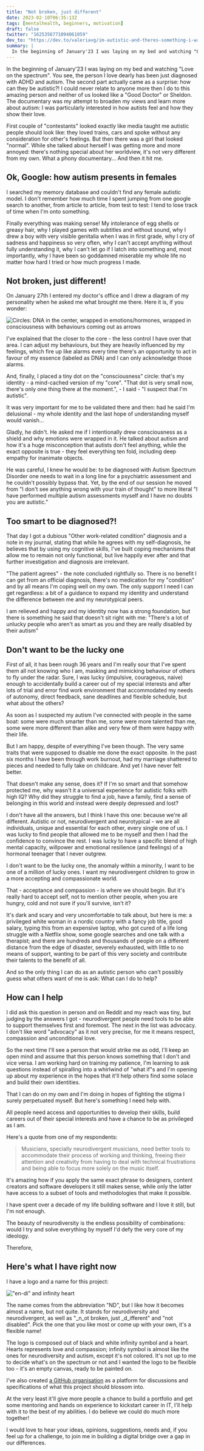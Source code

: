 ```yaml
---
title: "Not broken, just different"
date: 2023-02-10T06:35:13Z
tags: [mentalhealth, beginners, motivation]
draft: false
twitter: "1625356771094061059"
dev_to: "https://dev.to/valeriavg/im-autistic-and-theres-something-i-want-to-do-with-it-3n1k"
summary: |
  In the beginning of January'23 I was laying on my bed and watching "Love on the spectrum". You see, the person I love dearly has been just diagnosed with ADHD and autism. The second part actually came as a surprise: how can they be autistic?!
---
```


In the beginning of January'23 I was laying on my bed and watching "Love on the spectrum". You see, the person I love dearly has been just diagnosed with ADHD and autism. The second part actually came as a surprise: how can they be autistic?! I could never relate to anyone more then I do to this amazing person and neither of us looked like a "Good Doctor" or Sheldon. The documentary was my attempt to broaden my views and learn more about autism: I was particularly interested in how autists feel and how they show their love.

First couple of "contestants" looked exactly like media taught me autistic people should look like: they loved trains, cars and spoke without any consideration for other's feelings. But then there was a girl that looked "normal". While she talked about herself I was getting more and more annoyed: there's nothing special about her worldview, it's not very different from my own. What a phony documentary... And then it hit me.

## Ok, Google: how autism presents in females

I searched my memory database and couldn't find any female autistic model. I don't remember how much time I spent jumping from one google search to another, from article to article, from test to test: I tend to lose track of time when I'm onto something.

Finally everything was making sense! My intolerance of egg shells or greasy hair, why I played games with subtitles and without sound, why I drew a boy with very visible genitalia when I was in first grade, why I cry of sadness and happiness so very often, why I can't accept anything without fully understanding it, why I can't let go if I latch into something and, most importantly, why I have been so goddamned miserable my whole life no matter how hard I tried or how much progress I made.

## Not broken, just different!

On January 27th I entered my doctor's office and I drew a diagram of my personality when he asked me what brought me there. Here it is, if you wonder:

![Circles: DNA in the center, wrapped in emotions/hormones, wrapped in consciousness with behaviours coming out as arrows](https://dev-to-uploads.s3.amazonaws.com/uploads/articles/ds7juvm2cgazd0j6qx1w.jpeg)

I've explained that the closer to the core - the less control I have over that area. I can adjust my behaviours, but they are heavily influenced by my feelings, which fire up like alarms every time there's an opportunity to act in favour of my essence (labeled as DNA) and I can only acknowledge those alarms. 

And, finally, I placed a tiny dot on the "consciousness" circle: that's my identity - a mind-cached version of my "core". "That dot is very small now, there's only one thing there at the moment.", - I said - "I suspect that I'm autistic".

It was very important for me to be validated there and then: had he said I'm delusional - my whole identity and the last hope of understanding myself would vanish...

Gladly, he didn't. He asked me if I intentionally drew consciousness as a shield and why emotions were wrapped in it. He talked about autism and how it's a huge misconception that autists don't feel anything, while the exact opposite is true - they feel everything ten fold, including deep empathy for inanimate objects.

He was careful, I knew he would be: to be diagnosed with Autism Spectrum Disorder one needs to wait in a long line for a psychiatric assessment and he couldn't possibly bypass that. Yet, by the end of our session he moved from "I don't see anything wrong with your train of thought" to more literal "I have performed multiple autism assessments myself and I have no doubts you are autistic."

## Too smart to be diagnosed?!

That day I got a dubious "Other work-related condition" diagnosis and a note in my journal, stating that while he agrees with my self-diagnosis, he believes that by using my cognitive skills, I've built coping mechanisms that allow me to remain not only functional, but live happily ever after and that further investigation and diagnosis are irrelevant.

"The patient agrees" - the note concluded rightfully so. There is no benefit I can get from an official diagnosis, there's no medication for my "condition" and by all means I'm coping well on my own. The only support I need I can get regardless: a bit of a guidance to expand my identity and understand the difference between me and my neurotypical peers.

I am relieved and happy and my identity now has a strong foundation, but there is something he said that doesn't sit right with me: "There's a lot of unlucky people who aren't as smart as you and they are really disabled by their autism"

## Don't want to be the lucky one

First of all, it has been rough 36 years and I'm really sour that I've spent them all not knowing who I am, masking and mimicking behaviour of others to fly under the radar. Sure, I was lucky (impulsive, courageous, naive) enough to accidentally build a career out of my special interests and after lots of trial and error find work environment that accommodated my needs of autonomy, direct feedback, sane deadlines and flexible schedule, but what about the others?

As soon as I suspected my autism I've connected with people in the same boat: some were much smarter than me, some were more talented than me, some were more different than alike and very few of them were happy with their life.

But I am happy, despite of everything I've been though. The very same traits that were supposed to disable me done the exact opposite. In the past six months I have been through work burnout, had my marriage shattered to pieces and needed to fully take on childcare. And yet I have never felt better.

That doesn't make any sense, does it? If I'm so smart and that somehow protected me, why wasn't it a universal experience for autistic folks with high IQ? Why did they struggle to find a job, have a family, find a sense of belonging in this world and instead were deeply depressed and lost?

I don't have all the answers, but I think I have this one: because we're all different. Autistic or not, neurodivergent and neurotypical - we are all individuals, unique and essential for each other, every single one of us. I was lucky to find people that allowed me to be myself and then I had the confidence to convince the rest. I was lucky to have a specific blend of high mental capacity, willpower and emotional resilience (and feelings) of a hormonal teenager that I never outgrew.

I don't want to be the lucky one, the anomaly within a minority, I want to be one of a million of lucky ones. I want my neurodivergent children to grow in a more accepting and compassionate world.

That - acceptance and compassion - is where we should begin.
But it's really hard to accept self, not to mention other people, when you are hungry, cold and not sure if you'll survive, isn't it?

It's dark and scary and very uncomfortable to talk about, but here is me: a privileged white woman in a nordic country with a fancy job title, good salary, typing this from an expensive laptop, who got cured of a life long struggle with a Netflix show, some google searches and one talk with a therapist; and there are hundreds and thousands of people on a different distance from the edge of disaster, severely exhausted, with little to no means of support, wanting to be part of this very society and contribute their talents to the benefit of all.

And so the only thing I can do as an autistic person who can't possibly guess what others want of me is ask: What can I do to help?

## How can I help

I did ask this question in person and on Reddit and my reach was tiny, but judging by the answers I got - neurodivergent people need tools to be able to support themselves first and foremost. The next in the list was advocacy. I don't like word "advocacy" as it not very precise, for me it means respect, compassion and unconditional love.

So the next time I'll see a person that would strike me as odd, I'll keep an open mind and assume that this person knows something that I don't and vice versa. I am working hard on training my patience, I'm learning to ask questions instead of spiralling into a whirlwind of "what if"s and I'm opening up about my experience in the hopes that it'll help others find some solace and build their own identities.

That I can do on my own and I'm doing in hopes of fighting the stigma I surely perpetuated myself. But here's something I need help with.

All people need access and opportunities to develop their skills, build careers out of their special interests and have a chance to be as privileged as I am.

Here's a quote from one of my respondents:

> Musicians, specially neurodivergent musicians, need better tools to accommodate their process of working and thinking, freeing their attention and creativity from having to deal with technical frustrations and being able to focus more solely on the music itself.

It's amazing how if you apply the same exact phrase to designers, content creators and software developers it still makes sense, while only the latter have access to a subset of tools and methodologies that make it possible.

I have spent over a decade of my life building software and I love it still, but I'm not enough.

The beauty of neurodiversity is the endless possibility of combinations: would I try and solve everything by myself I'd defy the very core of my ideology. 

Therefore,

## Here's what I have right now

I have a logo and a name for this project:

!["en-di" and infinity heart](https://dev-to-uploads.s3.amazonaws.com/uploads/articles/x6ro8m8bg3hrfh5cetqg.png)

The name comes from the abbreviation "ND", but I like how it becomes almost a name, but not quite. It stands for neurodiversity and neurodivergent, as well as "_n_ot broken, just _d_ifferent" and "not disabled". Pick the one that you like most or come up with your own, it's a flexible name!

The logo is composed out of black and white infinity symbol and a heart. Hearts represents love and compassion; infinity symbol is almost like the ones for neurodiversity and autism, except it's not colored. It's not up to me to decide what's on the spectrum or not and I wanted the logo to be flexible too - it's an empty canvas, ready to be painted on.

I've also created [a GitHub organisation](https://github.com/orgs/en-di) as a platform for discussions and specifications of what this project should blossom into.

At the very least it'll give more people a chance to build a portfolio and get some mentoring and hands on experience to kickstart career in IT, I'll help with it to the best of my abilities. I do believe we could do much more together!

I would love to hear your ideas, opinions, suggestions, needs and, if you feel up for a challenge, to join me in building a digital bridge over a gap in our differences.